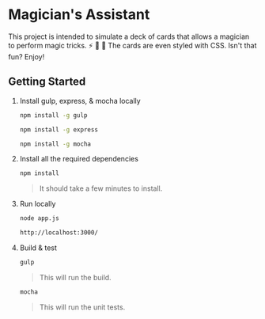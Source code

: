 # Magician's Assistant
This project is intended to simulate a deck of cards that allows a magician to perform
magic tricks. :zap: :tophat: :rabbit: The cards are even styled with CSS. Isn't that fun? Enjoy!

## Getting Started

1. Install gulp, express, & mocha locally
   ```sh
   npm install -g gulp
   ```
      ```sh
   npm install -g express
   ```
    ```sh
   npm install -g mocha
   ```

2. Install all the required dependencies
   ```sh
   npm install
   ```
   >It should take a few minutes to install.

3. Run locally
    ```sh
    node app.js
    ```
    ```sh
    http://localhost:3000/
    ```

4. Build & test
    ```sh
    gulp 
    ```
    >This will run the build.
    
    ```sh
    mocha
    ```
    >This will run the unit tests.